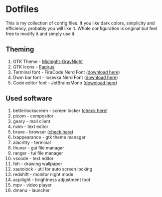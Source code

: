 # Dotfiles

This is my collection of config files. If you like dark colors, simplicity and efficiency, probably you will like it. Whole configuration is original but feel free to modify it and simply use it. 

## Theming

1. GTK Theme - [Midnight-GrayNight](https://dllb.pling.com/api/files/download/j/eyJ0eXAiOiJKV1QiLCJhbGciOiJIUzI1NiJ9.eyJpZCI6IjE2MzEyOTI4MTIiLCJ1IjpudWxsLCJsdCI6ImRvd25sb2FkIiwicyI6Ijc3Mzg1NWY3NzJiODA3MGZhMzcwMTcyNjc0YmIxMjAzZTk5YmVjNjVhZWFkNTcwZjE2M2RiM2Q5ZmQzZGQyNzMxZjQ1MzU5OTA1NjFmM2NjYjMyZDYzOWQwNzMzOGNmZTg5NzI2NGZjNjFmYWMxNDJkZjM0ZDk1MGMwN2Y4YWNmIiwidCI6MTYzMTcyNTc1Nywic3RmcCI6IjA1NmZmZjhlYzlhOTc4Nzc4ZWNkZjBjYzQzOGYxYjU5Iiwic3RpcCI6IjE3OC4yMTQuMzAuMjMxIn0.4vLaJPMA3IxDRCjfBUsO-C2mjHKO0LbOIxq-tQ8Tof0/Midnight-GrayNight.tar.gz)
2. GTK Icons - [Papirus](https://github.com/PapirusDevelopmentTeam/papirus-icon-theme)
4. Terminal font - FiraCode Nerd Font ([download here](https://www.nerdfonts.com/font-downloads))
5. Dwm bar font - Iosevka Nerd Font ([download here](https://www.nerdfonts.com/font-downloads))
6. Code editor font - JetBrainsMono ([download here](https://www.nerdfonts.com/font-downloads))

## Used software

1. betterlockscreen - screen locker ([check here](https://github.com/brave/brave-browser))
2. picom - compositor
3. geary - mail client
4. nvim - text editor
5. brave - browser ([check here](https://github.com/brave/brave-browser))
6. lxappearance - gtk theme manager
7. alacritty - terminal
8. thunar - gui file manager
9. ranger - tui file manager
10. vscode - text editor 
11. feh - drawing wallpaper
12. xautolock - util for auto screen locking 
13. redshift - monitor night mode
14. acpilight - brightness adjustment tool 
15. mpv - video player
16. dmenu - launcher
